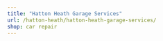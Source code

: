 ```yaml
---
title: "Hatton Heath Garage Services"
url: /hatton-heath/hatton-heath-garage-services/
shop: car repair
---
```

